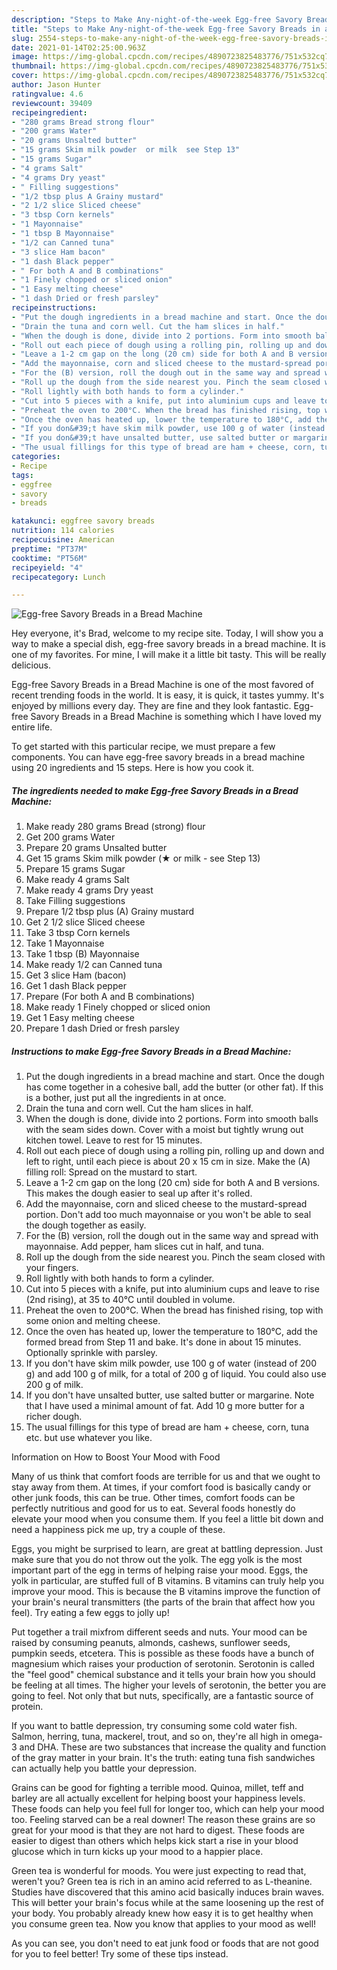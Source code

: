 ```yaml
---
description: "Steps to Make Any-night-of-the-week Egg-free Savory Breads in a Bread Machine"
title: "Steps to Make Any-night-of-the-week Egg-free Savory Breads in a Bread Machine"
slug: 2554-steps-to-make-any-night-of-the-week-egg-free-savory-breads-in-a-bread-machine
date: 2021-01-14T02:25:00.963Z
image: https://img-global.cpcdn.com/recipes/4890723825483776/751x532cq70/egg-free-savory-breads-in-a-bread-machine-recipe-main-photo.jpg
thumbnail: https://img-global.cpcdn.com/recipes/4890723825483776/751x532cq70/egg-free-savory-breads-in-a-bread-machine-recipe-main-photo.jpg
cover: https://img-global.cpcdn.com/recipes/4890723825483776/751x532cq70/egg-free-savory-breads-in-a-bread-machine-recipe-main-photo.jpg
author: Jason Hunter
ratingvalue: 4.6
reviewcount: 39409
recipeingredient:
- "280 grams Bread strong flour"
- "200 grams Water"
- "20 grams Unsalted butter"
- "15 grams Skim milk powder  or milk  see Step 13"
- "15 grams Sugar"
- "4 grams Salt"
- "4 grams Dry yeast"
- " Filling suggestions"
- "1/2 tbsp plus A Grainy mustard"
- "2 1/2 slice Sliced cheese"
- "3 tbsp Corn kernels"
- "1 Mayonnaise"
- "1 tbsp B Mayonnaise"
- "1/2 can Canned tuna"
- "3 slice Ham bacon"
- "1 dash Black pepper"
- " For both A and B combinations"
- "1 Finely chopped or sliced onion"
- "1 Easy melting cheese"
- "1 dash Dried or fresh parsley"
recipeinstructions:
- "Put the dough ingredients in a bread machine and start. Once the dough has come together in a cohesive ball, add the butter (or other fat). If this is a bother, just put all the ingredients in at once."
- "Drain the tuna and corn well. Cut the ham slices in half."
- "When the dough is done, divide into 2 portions. Form into smooth balls with the seam sides down. Cover with a moist but tightly wrung out kitchen towel. Leave to rest for 15 minutes."
- "Roll out each piece of dough using a rolling pin, rolling up and down and left to right, until each piece is about 20 x 15 cm in size. Make the (A) filling roll: Spread on the mustard to start."
- "Leave a 1-2 cm gap on the long (20 cm) side for both A and B versions. This makes the dough easier to seal up after it&#39;s rolled."
- "Add the mayonnaise, corn and sliced cheese to the mustard-spread portion. Don&#39;t add too much mayonnaise or you won&#39;t be able to seal the dough together as easily."
- "For the (B) version, roll the dough out in the same way and spread with mayonnaise. Add pepper, ham slices cut in half, and tuna."
- "Roll up the dough from the side nearest you. Pinch the seam closed with your fingers."
- "Roll lightly with both hands to form a cylinder."
- "Cut into 5 pieces with a knife, put into aluminium cups and leave to rise (2nd rising), at 35 to 40°C until doubled in volume."
- "Preheat the oven to 200°C. When the bread has finished rising, top with some onion and melting cheese."
- "Once the oven has heated up, lower the temperature to 180°C, add the formed bread from Step 11 and bake. It&#39;s done in about 15 minutes. Optionally sprinkle with parsley."
- "If you don&#39;t have skim milk powder, use 100 g of water (instead of 200 g) and add 100 g of milk, for a total of 200 g of liquid. You could also use 200 g of milk."
- "If you don&#39;t have unsalted butter, use salted butter or margarine. Note that I have used a minimal amount of fat. Add 10 g more butter for a richer dough."
- "The usual fillings for this type of bread are ham + cheese, corn, tuna etc. but use whatever you like."
categories:
- Recipe
tags:
- eggfree
- savory
- breads

katakunci: eggfree savory breads 
nutrition: 114 calories
recipecuisine: American
preptime: "PT37M"
cooktime: "PT56M"
recipeyield: "4"
recipecategory: Lunch

---
```



![Egg-free Savory Breads in a Bread Machine](https://img-global.cpcdn.com/recipes/4890723825483776/751x532cq70/egg-free-savory-breads-in-a-bread-machine-recipe-main-photo.jpg)

Hey everyone, it's Brad, welcome to my recipe site. Today, I will show you a way to make a special dish, egg-free savory breads in a bread machine. It is one of my favorites. For mine, I will make it a little bit tasty. This will be really delicious.

Egg-free Savory Breads in a Bread Machine is one of the most favored of recent trending foods in the world. It is easy, it is quick, it tastes yummy. It's enjoyed by millions every day. They are fine and they look fantastic. Egg-free Savory Breads in a Bread Machine is something which I have loved my entire life.




To get started with this particular recipe, we must prepare a few components. You can have egg-free savory breads in a bread machine using 20 ingredients and 15 steps. Here is how you cook it.

<!--inarticleads1-->

##### The ingredients needed to make Egg-free Savory Breads in a Bread Machine:

1. Make ready 280 grams Bread (strong) flour
1. Get 200 grams Water
1. Prepare 20 grams Unsalted butter
1. Get 15 grams Skim milk powder (★ or milk - see Step 13)
1. Prepare 15 grams Sugar
1. Make ready 4 grams Salt
1. Make ready 4 grams Dry yeast
1. Take  Filling suggestions
1. Prepare 1/2 tbsp plus (A) Grainy mustard
1. Get 2 1/2 slice Sliced cheese
1. Take 3 tbsp Corn kernels
1. Take 1 Mayonnaise
1. Take 1 tbsp (B) Mayonnaise
1. Make ready 1/2 can Canned tuna
1. Get 3 slice Ham (bacon)
1. Get 1 dash Black pepper
1. Prepare  (For both A and B combinations)
1. Make ready 1 Finely chopped or sliced onion
1. Get 1 Easy melting cheese
1. Prepare 1 dash Dried or fresh parsley




<!--inarticleads2-->

##### Instructions to make Egg-free Savory Breads in a Bread Machine:

1. Put the dough ingredients in a bread machine and start. Once the dough has come together in a cohesive ball, add the butter (or other fat). If this is a bother, just put all the ingredients in at once.
1. Drain the tuna and corn well. Cut the ham slices in half.
1. When the dough is done, divide into 2 portions. Form into smooth balls with the seam sides down. Cover with a moist but tightly wrung out kitchen towel. Leave to rest for 15 minutes.
1. Roll out each piece of dough using a rolling pin, rolling up and down and left to right, until each piece is about 20 x 15 cm in size. Make the (A) filling roll: Spread on the mustard to start.
1. Leave a 1-2 cm gap on the long (20 cm) side for both A and B versions. This makes the dough easier to seal up after it&#39;s rolled.
1. Add the mayonnaise, corn and sliced cheese to the mustard-spread portion. Don&#39;t add too much mayonnaise or you won&#39;t be able to seal the dough together as easily.
1. For the (B) version, roll the dough out in the same way and spread with mayonnaise. Add pepper, ham slices cut in half, and tuna.
1. Roll up the dough from the side nearest you. Pinch the seam closed with your fingers.
1. Roll lightly with both hands to form a cylinder.
1. Cut into 5 pieces with a knife, put into aluminium cups and leave to rise (2nd rising), at 35 to 40°C until doubled in volume.
1. Preheat the oven to 200°C. When the bread has finished rising, top with some onion and melting cheese.
1. Once the oven has heated up, lower the temperature to 180°C, add the formed bread from Step 11 and bake. It&#39;s done in about 15 minutes. Optionally sprinkle with parsley.
1. If you don&#39;t have skim milk powder, use 100 g of water (instead of 200 g) and add 100 g of milk, for a total of 200 g of liquid. You could also use 200 g of milk.
1. If you don&#39;t have unsalted butter, use salted butter or margarine. Note that I have used a minimal amount of fat. Add 10 g more butter for a richer dough.
1. The usual fillings for this type of bread are ham + cheese, corn, tuna etc. but use whatever you like.




Information on How to Boost Your Mood with Food


Many of us think that comfort foods are terrible for us and that we ought to stay away from them. At times, if your comfort food is basically candy or other junk foods, this can be true. Other times, comfort foods can be perfectly nutritious and good for us to eat. Several foods honestly do elevate your mood when you consume them. If you feel a little bit down and need a happiness pick me up, try a couple of these.

Eggs, you might be surprised to learn, are great at battling depression. Just make sure that you do not throw out the yolk. The egg yolk is the most important part of the egg in terms of helping raise your mood. Eggs, the yolk in particular, are stuffed full of B vitamins. B vitamins can truly help you improve your mood. This is because the B vitamins improve the function of your brain's neural transmitters (the parts of the brain that affect how you feel). Try eating a few eggs to jolly up!

Put together a trail mixfrom different seeds and nuts. Your mood can be raised by consuming peanuts, almonds, cashews, sunflower seeds, pumpkin seeds, etcetera. This is possible as these foods have a bunch of magnesium which raises your production of serotonin. Serotonin is called the "feel good" chemical substance and it tells your brain how you should be feeling at all times. The higher your levels of serotonin, the better you are going to feel. Not only that but nuts, specifically, are a fantastic source of protein.

If you want to battle depression, try consuming some cold water fish. Salmon, herring, tuna, mackerel, trout, and so on, they're all high in omega-3 and DHA. These are two substances that increase the quality and function of the gray matter in your brain. It's the truth: eating tuna fish sandwiches can actually help you battle your depression. 

Grains can be good for fighting a terrible mood. Quinoa, millet, teff and barley are all actually excellent for helping boost your happiness levels. These foods can help you feel full for longer too, which can help your mood too. Feeling starved can be a real downer! The reason these grains are so great for your mood is that they are not hard to digest. These foods are easier to digest than others which helps kick start a rise in your blood glucose which in turn kicks up your mood to a happier place.

Green tea is wonderful for moods. You were just expecting to read that, weren't you? Green tea is rich in an amino acid referred to as L-theanine. Studies have discovered that this amino acid basically induces brain waves. This will better your brain's focus while at the same loosening up the rest of your body. You probably already knew how easy it is to get healthy when you consume green tea. Now you know that applies to your mood as well!

As you can see, you don't need to eat junk food or foods that are not good for you to feel better! Try  some  of  these  tips  instead.

